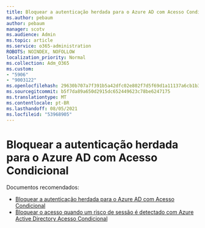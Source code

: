 ```yaml
---
title: Bloquear a autenticação herdada para o Azure AD com Acesso Condicional
ms.author: pebaum
author: pebaum
manager: scotv
ms.audience: Admin
ms.topic: article
ms.service: o365-administration
ROBOTS: NOINDEX, NOFOLLOW
localization_priority: Normal
ms.collection: Adm_O365
ms.custom:
- "5906"
- "9003122"
ms.openlocfilehash: 29630b707a7f391b5a42dfc02e802f7d5f69d1a11137a6cb1b3413aa7e35ec3c
ms.sourcegitcommit: b5f7da89a650d2915dc652449623c78be6247175
ms.translationtype: MT
ms.contentlocale: pt-BR
ms.lasthandoff: 08/05/2021
ms.locfileid: "53968905"
---
```

# <a name="block-legacy-authentication-to-azure-ad-with-conditional-access"></a>Bloquear a autenticação herdada para o Azure AD com Acesso Condicional

Documentos recomendados:

- [Bloquear a autenticação herdada para o Azure AD com Acesso Condicional](https://docs.microsoft.com/azure/active-directory/conditional-access/block-legacy-authentication#next-steps)
- [Bloquear o acesso quando um risco de sessão é detectado com Azure Active Directory Acesso Condicional](https://docs.microsoft.com/azure/active-directory/conditional-access/app-sign-in-risk)